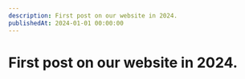 ```yaml
---
description: First post on our website in 2024. 
publishedAt: 2024-01-01 00:00:00
---
```


# First post on our website in 2024. 